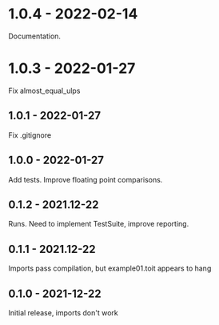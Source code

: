 # 1.0.4 - 2022-02-14
Documentation.

# 1.0.3 - 2022-01-27
Fix almost_equal_ulps

## 1.0.1 - 2022-01-27
Fix .gitignore

## 1.0.0 - 2022-01-27
Add tests. Improve floating point comparisons.

## 0.1.2 - 2021.12-22
Runs.  Need to implement TestSuite, improve reporting.

## 0.1.1 - 2021.12-22
Imports pass compilation, but example01.toit appears to hang

## 0.1.0 - 2021-12-22
Initial release, imports don't work

